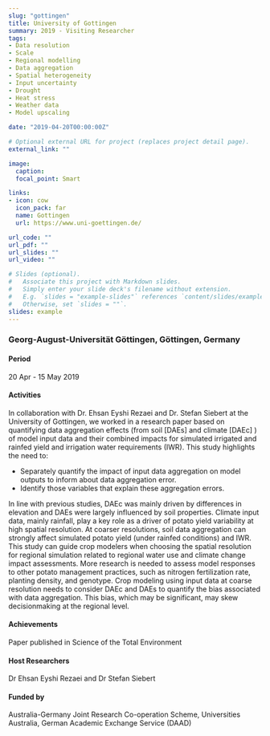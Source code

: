 ```yaml
---
slug: "gottingen"
title: University of Gottingen
summary: 2019 - Visiting Researcher
tags:
- Data resolution
- Scale
- Regional modelling
- Data aggregation
- Spatial heterogeneity
- Input uncertainty
- Drought
- Heat stress
- Weather data
- Model upscaling

date: "2019-04-20T00:00:00Z"

# Optional external URL for project (replaces project detail page).
external_link: ""

image:
  caption: 
  focal_point: Smart

links:
- icon: cow
  icon_pack: far
  name: Gottingen
  url: https://www.uni-goettingen.de/

url_code: ""
url_pdf: ""
url_slides: ""
url_video: ""

# Slides (optional).
#   Associate this project with Markdown slides.
#   Simply enter your slide deck's filename without extension.
#   E.g. `slides = "example-slides"` references `content/slides/example-slides.md`.
#   Otherwise, set `slides = ""`.
slides: example
---
```


### Georg-August-Universität Göttingen, Göttingen, Germany

#### Period
20 Apr - 15 May 2019

#### Activities

In collaboration with Dr. Ehsan Eyshi Rezaei and Dr. Stefan Siebert at the University of Gottingen, we worked in a research paper based on quantifying data aggregation effects (from soil [DAEs] and climate [DAEc] ) of model input data and their combined impacts for simulated irrigated and rainfed yield and irrigation water requirements (IWR). This study highlights the need to:

* Separately quantify the impact of input data aggregation on model outputs to inform about data aggregation error.
* Identify those variables that explain these aggregation errors.

In line with previous studies, DAEc was mainly driven by differences in elevation and DAEs were largely influenced by soil properties. Climate input data, mainly rainfall, play a key role as a driver of potato yield variability at high spatial resolution. At coarser resolutions, soil data aggregation can strongly affect simulated potato yield (under rainfed conditions) and IWR. This study can guide crop modelers when choosing the spatial resolution for regional simulation related to regional water use and climate change impact assessments. More research is needed to assess model responses to other potato management practices, such as nitrogen fertilization rate, planting density, and genotype. Crop modeling using input data at coarse resolution needs to consider DAEc and DAEs to quantify the bias associated with data aggregation. This bias, which may be significant, may skew decisionmaking at the regional level.

#### Achievements

Paper published in Science of the Total Environment

#### Host Researchers
Dr Ehsan Eyshi Rezaei and Dr Stefan Siebert

#### Funded by
Australia-Germany Joint Research Co-operation Scheme, Universities Australia, German Academic Exchange Service (DAAD)
